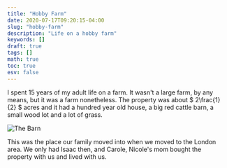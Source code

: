 ```yaml
---
title: "Hobby Farm"
date: 2020-07-17T09:20:15-04:00
slug: "hobby-farm"
description: "Life on a hobby farm"
keywords: []
draft: true
tags: []
math: true
toc: true
esv: false
---
```


I spent 15 years of my adult life on a farm. It wasn't a large farm, by any means, but it was a farm nonetheless. The property was about $ 2\frac{1}{2} $ acres and it had a hundred year old house, a big red cattle barn, a small wood lot and a lot of grass.

![The Barn](/images/Barn_Front.jpg "Our big red barn")

This was the place our family moved into when we moved to the London area. We only had Isaac then, and Carole, Nicole's mom bought the property with us and lived with us.

